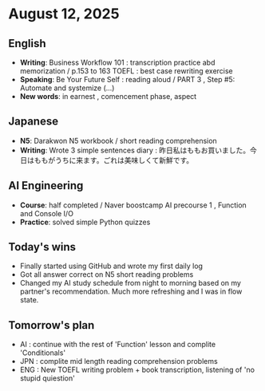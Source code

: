 # August 12, 2025

## English
- **Writing**: 
    Business Workflow 101 : transcription practice abd memorization / p.153 to 163 
    TOEFL : best case rewriting exercise 
- **Speaking**:
    Be Your Future Self : reading aloud / PART 3 , Step #5: Automate and systemize (...)
- **New words**: in earnest , comencement phase, aspect


## Japanese  
- **N5**: Darakwon N5 workbook / short reading comprehension
- **Writing**: Wrote 3 simple sentences diary : 昨日私はももお買いました。今日はももがうちに来ます。ごれは美味しくて新鮮です。

## AI Engineering
- **Course**: half completed / Naver boostcamp AI precourse 1 , Function and Console I/O
- **Practice**: solved simple Python quizzes


## Today's wins
- Finally started using GitHub and wrote my first daily log
- Got all answer correct on N5 short reading problems
- Changed my AI study schedule from night to morning based on my partner's recommendation. Much more refreshing and I was in flow state.

## Tomorrow's plan
- AI : continue with the rest of 'Function' lesson and complite 'Conditionals'
- JPN : complite mid length reading comprehension problems
- ENG : New TOEFL writing problem + book transcription, listening of 'no stupid quiestion'


